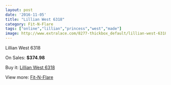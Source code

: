 ```yaml
---
layout: post
date: '2016-11-05'
title: "Lillian West 6318"
category: Fit-N-Flare
tags: ["online","lillian","princess","west","made"]
image: http://www.extralace.com/8277-thickbox_default/lillian-west-6318.jpg
---
```

Lillian West 6318

On Sales: **$374.98**
<a href="https://www.extralace.com/fit-n-flare/3928-lillian-west-6318.html"><amp-img layout="responsive" width="600" height="600" src="//www.extralace.com/8277-thickbox_default/lillian-west-6318.jpg" alt="Lillian West 6318 0" /></a>
<a href="https://www.extralace.com/fit-n-flare/3928-lillian-west-6318.html"><amp-img layout="responsive" width="600" height="600" src="//www.extralace.com/8281-thickbox_default/lillian-west-6318.jpg" alt="Lillian West 6318 1" /></a>
<a href="https://www.extralace.com/fit-n-flare/3928-lillian-west-6318.html"><amp-img layout="responsive" width="600" height="600" src="//www.extralace.com/8280-thickbox_default/lillian-west-6318.jpg" alt="Lillian West 6318 2" /></a>
<a href="https://www.extralace.com/fit-n-flare/3928-lillian-west-6318.html"><amp-img layout="responsive" width="600" height="600" src="//www.extralace.com/8279-thickbox_default/lillian-west-6318.jpg" alt="Lillian West 6318 3" /></a>
<a href="https://www.extralace.com/fit-n-flare/3928-lillian-west-6318.html"><amp-img layout="responsive" width="600" height="600" src="//www.extralace.com/8278-thickbox_default/lillian-west-6318.jpg" alt="Lillian West 6318 4" /></a>

Buy it: [Lillian West 6318](https://www.extralace.com/fit-n-flare/3928-lillian-west-6318.html "Lillian West 6318")

View more: [Fit-N-Flare](https://www.extralace.com/4-fit-n-flare "Fit-N-Flare")
